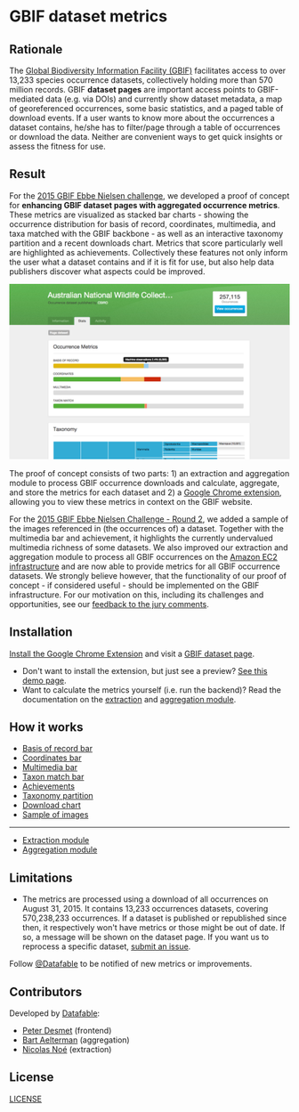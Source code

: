 # GBIF dataset metrics

## Rationale

The [Global Biodiversity Information Facility (GBIF)](http://www.gbif.org) facilitates access to over 13,233 species occurrence datasets, collectively holding more than 570 million records. GBIF **dataset pages** are important access points to GBIF-mediated data (e.g. via DOIs) and currently show dataset metadata, a map of georeferenced occurrences, some basic statistics, and a paged table of download events. If a user wants to know more about the occurrences a dataset contains, he/she has to filter/page through a table of occurrences or download the data. Neither are convenient ways to get quick insights or assess the fitness for use.

## Result

For the [2015 GBIF Ebbe Nielsen challenge](http://gbif.devpost.com/), we developed a proof of concept for **enhancing GBIF dataset pages with aggregated occurrence metrics**. These metrics are visualized as stacked bar charts - showing the occurrence distribution for basis of record, coordinates, multimedia, and taxa matched with the GBIF backbone - as well as an interactive taxonomy partition and a recent downloads chart. Metrics that score particularly well are highlighted as achievements. Collectively these features not only inform the user what a dataset contains and if it is fit for use, but also help data publishers discover what aspects could be improved.

![Screenshot](images/screenshots/screenshot.png)

The proof of concept consists of two parts: 1) an extraction and aggregation module to process GBIF occurrence downloads and calculate, aggregate, and store the metrics for each dataset and 2) a [Google Chrome extension](https://chrome.google.com/webstore/detail/gbif-dataset-metrics/kcianglkepodpjdiebgidhdghoaeefba), allowing you to view these metrics in context on the GBIF website.

For the [2015 GBIF Ebbe Nielsen Challenge - Round 2](http://gbif2.devpost.com/), we added a sample of the images referenced in (the occurrences of) a dataset. Together with the multimedia bar and achievement, it highlights the currently undervalued multimedia richness of some datasets. We also improved our extraction and aggregation module to process all GBIF occurrences on the [Amazon EC2 infrastructure](https://aws.amazon.com/ec2/) and are now able to provide metrics for all GBIF occurrence datasets. We strongly believe however, that the functionality of our proof of concept - if considered useful - should be implemented on the GBIF infrastructure. For our motivation on this, including its challenges and opportunities, see our [feedback to the jury comments](documentation/feedback-to-comments.md).

## Installation

[Install the Google Chrome Extension](https://chrome.google.com/webstore/detail/gbif-dataset-metrics/kcianglkepodpjdiebgidhdghoaeefba) and visit a [GBIF dataset page](http://www.gbif.org/dataset/858d51e0-f762-11e1-a439-00145eb45e9a).

* Don't want to install the extension, but just see a preview? [See this demo page](http://datafable.com/gbif-dataset-metrics/).
* Want to calculate the metrics yourself (i.e. run the backend)? Read the documentation on the [extraction](extraction_module/README.md) and [aggregation module](aggregation_module/README.md).

## How it works

* [Basis of record bar](documentation/basis-of-record-bar.md)
* [Coordinates bar](documentation/coordinates-bar.md)
* [Multimedia bar](documentation/multimedia-bar.md)
* [Taxon match bar](documentation/taxon-match-bar.md)
* [Achievements](documentation/achievements.md)
* [Taxonomy partition](documentation/taxonomy-partition.md)
* [Download chart](documentation/download-chart.md)
* [Sample of images](documentation/sample-of-images.md)

----

* [Extraction module](extraction_module/README.md)
* [Aggregation module](aggregation_module/README.md)

## Limitations

* The metrics are processed using a download of all occurrences on August 31, 2015. It contains 13,233 occurrences datasets, covering 570,238,233 occurrences. If a dataset is published or republished since then, it respectively won't have metrics or those might be out of date. If so, a message will be shown on the dataset page. If you want us to reprocess a specific dataset, [submit an issue](https://github.com/datafable/gbif-dataset-metrics/issues/new).

Follow [@Datafable](https://twitter.com/datafable) to be notified of new metrics or improvements.

## Contributors

Developed by [Datafable](http://datafable.com):

* [Peter Desmet](https://twitter.com/peterdesmet) (frontend)
* [Bart Aelterman](https://twitter.com/bartaelterman) (aggregation)
* [Nicolas Noé](https://twitter.com/niconoe) (extraction)

## License

[LICENSE](LICENSE)
